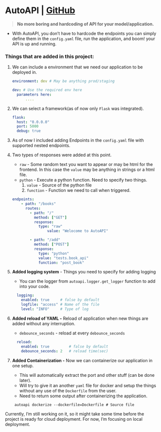 # AutoAPI | [GitHub](https://github.com/uddithmachiraju/AutoAPI)

> **No more boring and hardcoding of API for your model/application.**

- With AutoAPI, you don’t have to hardcode the endpoints you can simply define them in the `config.yaml` file, run the application, and boom! your API is up and running.

### Things that are added in this project:

1. We can include a environment that we need our application to be deployed in.
    
    ```yaml
    environment: dev # May be anything prod/staging
    
    dev: # Use the required env here
      parameters here: 
    	  ....
    ```
    
2. We can select a framework(as of now only `Flask` was integrated).
    
    ```yaml
    flask:
      host: "0.0.0.0"
      port: 5000
      debug: true
    ```
    
3. As of now I included adding Endpoints in the `config.yaml` file with supported nested endpoints.
4. Two types of responses were added at this point.
    - `raw` - Some random text you want to appear or may be html for the frontend. In this case the `value`  may be anything in strings or a html file.
    - `python` - Execute a python function. Need to specify two things.
        1. `value` - Source of the python file
        2. `function` - Function we need to call when triggered.
    
    ```yaml
    endpoints:
    	- path: "/books"
          routes: 
            - path: "/" 
              method: ["GET"]
              response: 
                type: "raw"
    		        value: "Welocome to AutoAPI"
    
            - path: "/add"
              method: ["POST"]
              response: 
                type: "python"
                value: "tests.book_api"
                function: "post_book"
    ```
4. **Added logging system** - Things you need to specify for adding logging
    - You can the logger from `autoapi.logger.get_logger`  function to add into your code.
    
    ```yaml
      logging:
        enabled: true     # false by default
        logfile: "access" # Name of the file
        level: "INFO"     # Type of log
    ```
    
5. **Added reload of YAML -** Reload of application when new things are added without any interruption.
    - `debounce_seconds` - reload at every `debounce_seconds`
    
    ```yaml
      reload:
        enabled: true         # false by default
        debounce_seconds: 2   # reload time(sec)
    ```
6. **Added Containerization -** Now we can containerize our application in one setup. 
    - This will automatically extract the port and other stuff (can be done later).
    - Will try to give it an another `yaml` file for docker and setup the things without any use of the `Dockerfile` from the user.
    - Need to return some output after containerizing the application.
    
    ```
     autoapi dockerize --dockerfile=Dockerfile # Source file
    ```

Currently, I’m still working on it, so it might take some time before the project is ready for cloud deployment. For now, I’m focusing on local deployment.